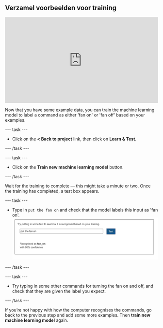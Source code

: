## Verzamel voorbeelden voor training

<html>
  <div style="position: relative; overflow: hidden; padding-top: 56.25%;">
    <iframe style="position: absolute; top: 0; left: 0; right: 0; width: 100%; height: 100%; border: none;" src="https://www.youtube.com/embed/62B6yHRVmmg?rel=0&cc_load_policy=1" allowfullscreen allow="accelerometer; autoplay; clipboard-write; encrypted-media; gyroscope; picture-in-picture; web-share"></iframe>
  </div>
</html>

Now that you have some example data, you can train the machine learning model to label a command as either 'fan on' or 'fan off' based on your examples.

\--- task ---

- Click on the **< Back to project** link, then click on **Learn & Test**.

\--- /task ---

\--- task ---

- Click on the **Train new machine learning model** button.

\--- /task ---

Wait for the training to complete — this might take a minute or two. Once the training has completed, a test box appears.

\--- task ---

- Type in `put the fan on` and check that the model labels this input as 'fan on'.
  ![Type in put the fan on to see if it is recognised](images/test-model.png)

\--- /task ---

\--- task ---

- Try typing in some other commands for turning the fan on and off, and check that they are given the label you expect.

\--- /task ---

If you’re not happy with how the computer recognises the commands, go back to the previous step and add some more examples. Then **train new machine learning model** again.


